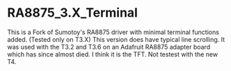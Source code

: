 # RA8875_3.X_Terminal
This is a Fork of Sumotoy's RA8875 driver with minimal terminal functions added. (Tested only on T3.X) This version does have typical line scrolling. It was used with the T3.2 and T3.6 on an Adafruit RA8875 adapter board which has since almost died. I think it is the TFT. Not testest with the new T4.
